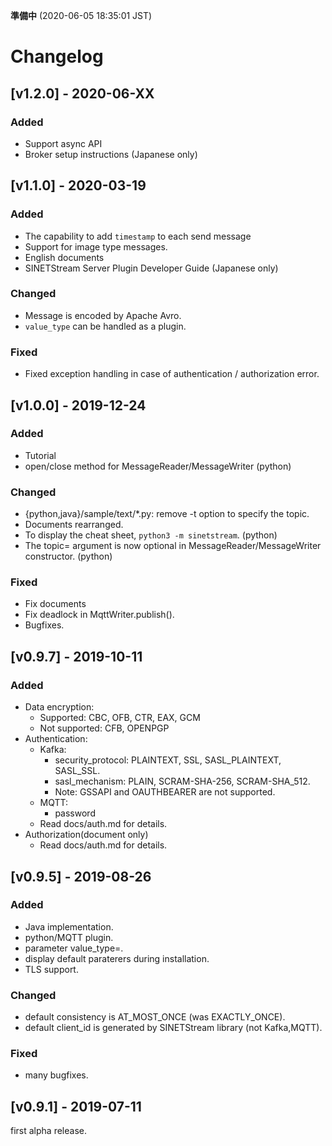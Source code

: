**準備中** (2020-06-05 18:35:01 JST)

# Changelog

## [v1.2.0] - 2020-06-XX

### Added

- Support async API
- Broker setup instructions (Japanese only)

## [v1.1.0] - 2020-03-19

### Added

- The capability to add `timestamp` to each send message
- Support for image type messages.
- English documents
- SINETStream Server Plugin Developer Guide (Japanese only)

### Changed

- Message is encoded by Apache Avro.
- `value_type` can be handled as a plugin.

### Fixed

- Fixed exception handling in case of authentication / authorization error.

## [v1.0.0] - 2019-12-24

### Added

- Tutorial
- open/close method for MessageReader/MessageWriter (python)

### Changed

- {python,java}/sample/text/*.py: remove -t option to specify the topic.
- Documents rearranged.
- To display the cheat sheet, `python3 -m sinetstream`. (python)
- The topic= argument is now optional in MessageReader/MessageWriter constructor. (python)

### Fixed

- Fix documents
- Fix deadlock in MqttWriter.publish().
- Bugfixes.

## [v0.9.7] - 2019-10-11

### Added

- Data encryption:
    - Supported: CBC, OFB, CTR, EAX, GCM
    - Not supported: CFB, OPENPGP
- Authentication:
    - Kafka:
        - security_protocol: PLAINTEXT, SSL, SASL_PLAINTEXT, SASL_SSL.
        - sasl_mechanism: PLAIN, SCRAM-SHA-256, SCRAM-SHA_512.
        - Note: GSSAPI and OAUTHBEARER are not supported.
    - MQTT:
        - password
    - Read docs/auth.md for details.
- Authorization(document only)
    - Read docs/auth.md for details.

## [v0.9.5] - 2019-08-26

### Added

- Java implementation.
- python/MQTT plugin.
- parameter value_type=.
- display default paraterers during installation.
- TLS support.

### Changed

- default consistency is AT_MOST_ONCE (was EXACTLY_ONCE).
- default client_id is generated by SINETStream library (not Kafka,MQTT).

### Fixed

- many bugfixes.

## [v0.9.1] - 2019-07-11

first alpha release.
